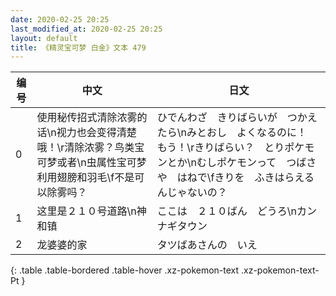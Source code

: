 ```yaml
---
date: 2020-02-25 20:25
last_modified_at: 2020-02-25 20:25
layout: default
title: 《精灵宝可梦 白金》文本 479
---
```

| 编号 | 中文 | 日文 |
| ---- | ---- | ---- |
| 0 | 使用秘传招式清除浓雾的话\n视力也会变得清楚哦！\r清除浓雾？鸟类宝可梦或者\n虫属性宝可梦利用翅膀和羽毛\f不是可以除雾吗？ | ひでんわざ　きりばらいが　つかえたら\nみとおし　よくなるのに！　もう！\rきりばらい？　とりポケモンとか\nむしポケモンって　つばさや　はねで\fきりを　ふきはらえるんじゃないの？ |
| 1 | 这里是２１０号道路\n神和镇 | ここは　２１０ばん　どうろ\nカンナギタウン |
| 2 | 龙婆婆的家 | タツばあさんの　いえ |
{: .table .table-bordered .table-hover .xz-pokemon-text .xz-pokemon-text-Pt }